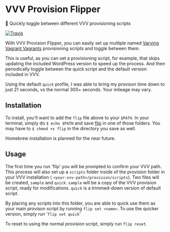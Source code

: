 # VVV Provision Flipper
:dolphin: Quickly toggle between different VVV provisioning scripts

[![Travis](https://img.shields.io/travis/bradp/vvv-provision-flipper.svg)]()


With VVV Provision Flipper, you can easily set up multiple named [Varying Vagrant Vagrants](https://github.com/Varying-Vagrant-Vagrants/VVV) provisioning scripts and toggle between them.

This is useful, as you can set a provisioning script, for example, that skips updating the included WordPress version to speed up the process. And then periodically toggle between the quick script and the default version included in VVV.

Using the default `quick` profile, I was able to bring my provison time down to just 21 seconds, vs the normal 300+ seconds. Your mileage may vary.

## Installation

To install, you'll want to add the `flip` file above to your `$PATH`. In your terminal, simply do `$ echo $PATH` and save [flip](https://raw.githubusercontent.com/bradp/vvv-provision-flipper/master/flip) in one of those folders. You may have to `$ chmod +x flip` in the directory you save as well.

Homebrew installation is planned for the near future.

## Usage

The first time you run 'flip' you will be prompted to confirm your VVV path. This process will also set up a `scripts` folder inside of the provision folder in your VVV installation ( `<your-vvv-path>/provision/scripts`). Two files will be created, `sample` and `quick`. `sample` will be a copy of the VVV provision script, ready for modifications. `quick` is a trimmed-down version of default script.

By placing any scripts into this folder, you are able to quick use them as your main provison script by running `flip set <name>`.
To use the quicker version, simply run '`flip set quick`'

To reset to using the normal provision script, simply run `flip reset`.
